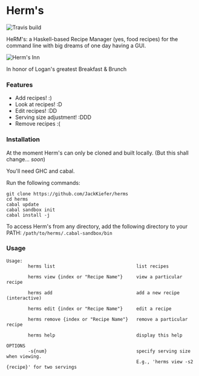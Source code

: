 # Herm's

![Travis build](https://api.travis-ci.org/JackKiefer/herms.svg?branch=master)

HeRM's: a Haskell-based Recipe Manager (yes, food recipes) for the command line with big dreams of one day having a GUI.

![Herm's Inn](https://images.duckduckgo.com/iu/?u=https%3A%2F%2Firs2.4sqi.net%2Fimg%2Fgeneral%2F600x600%2F803_DzmDgevV4Yw5OrVsh9c4iaE7Bx8aSA0AY7y4L5Um7Qg.jpg&f=1)

In honor of Logan's greatest Breakfast & Brunch

### Features
- Add recipes! :)
- Look at recipes! :D
- Edit recipes! :DD
- Serving size adjustment! :DDD
- Remove recipes :(

### Installation

At the moment Herm's can only be cloned and built locally. (But this shall change... _soon_)

You'll need GHC and cabal.

Run the following commands:
```
git clone https://github.com/JackKiefer/herms
cd herms
cabal update
cabal sandbox init
cabal install -j
```
To access Herm's from any directory, add the following directory to your PATH:
`/path/to/herms/.cabal-sandbox/bin`

### Usage
```
Usage:
        herms list                              list recipes

        herms view {index or "Recipe Name"}     view a particular recipe

        herms add                               add a new recipe (interactive)

        herms edit {index or "Recipe Name"}     edit a recipe

        herms remove {index or "Recipe Name"}   remove a particular recipe

        herms help                              display this help

OPTIONS
        -s{num}                                 specify serving size when viewing.
                                                E.g., 'herms view -s2 {recipe}' for two servings
```
